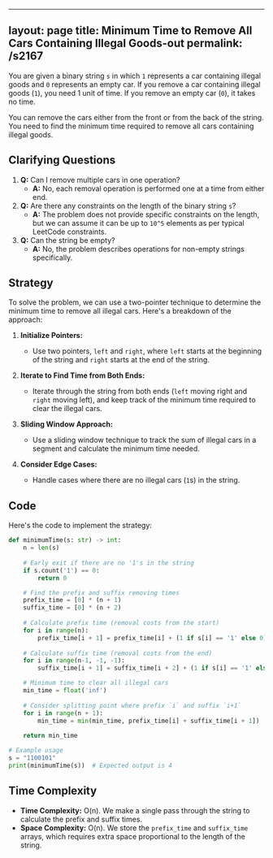 
---
layout: page
title:  Minimum Time to Remove All Cars Containing Illegal Goods-out
permalink: /s2167
---

You are given a binary string `s` in which `1` represents a car containing illegal goods and `0` represents an empty car. If you remove a car containing illegal goods (`1`), you need 1 unit of time. If you remove an empty car (`0`), it takes no time.

You can remove the cars either from the front or from the back of the string. You need to find the minimum time required to remove all cars containing illegal goods.

## Clarifying Questions

1. **Q:** Can I remove multiple cars in one operation?
   - **A:** No, each removal operation is performed one at a time from either end.
2. **Q:** Are there any constraints on the length of the binary string `s`?
   - **A:** The problem does not provide specific constraints on the length, but we can assume it can be up to `10^5` elements as per typical LeetCode constraints.
3. **Q:** Can the string be empty?
   - **A:** No, the problem describes operations for non-empty strings specifically.

## Strategy

To solve the problem, we can use a two-pointer technique to determine the minimum time to remove all illegal cars. Here's a breakdown of the approach:

1. **Initialize Pointers:**
   - Use two pointers, `left` and `right`, where `left` starts at the beginning of the string and `right` starts at the end of the string.

2. **Iterate to Find Time from Both Ends:**
   - Iterate through the string from both ends (`left` moving right and `right` moving left), and keep track of the minimum time required to clear the illegal cars.
   
3. **Sliding Window Approach:**
   - Use a sliding window technique to track the sum of illegal cars in a segment and calculate the minimum time needed.

4. **Consider Edge Cases:**
   - Handle cases where there are no illegal cars (`1`s) in the string.

## Code

Here's the code to implement the strategy:

```python
def minimumTime(s: str) -> int:
    n = len(s)
    
    # Early exit if there are no '1's in the string
    if s.count('1') == 0:
        return 0

    # Find the prefix and suffix removing times
    prefix_time = [0] * (n + 1)
    suffix_time = [0] * (n + 2)
    
    # Calculate prefix time (removal costs from the start)
    for i in range(n):
        prefix_time[i + 1] = prefix_time[i] + (1 if s[i] == '1' else 0)
    
    # Calculate suffix time (removal costs from the end)
    for i in range(n-1, -1, -1):
        suffix_time[i + 1] = suffix_time[i + 2] + (1 if s[i] == '1' else 0)

    # Minimum time to clear all illegal cars
    min_time = float('inf')
    
    # Consider splitting point where prefix `i` and suffix `i+1`
    for i in range(n + 1):
        min_time = min(min_time, prefix_time[i] + suffix_time[i + 1])
    
    return min_time

# Example usage
s = "1100101"
print(minimumTime(s))  # Expected output is 4
```

## Time Complexity

- **Time Complexity:** O(n). We make a single pass through the string to calculate the prefix and suffix times.
- **Space Complexity:** O(n). We store the `prefix_time` and `suffix_time` arrays, which requires extra space proportional to the length of the string.